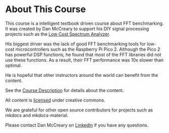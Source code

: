 # About This Course

This course is a intelligent textbook driven course
about FFT benchmarking.  It was created by Dan McCreary
to support his DIY signal processing projects such
as the [Low Cost Spectrum Analyzer](https://dmccreary.github.io/spectrum-analyzer/).

His biggest driver was the lack of good FFT benchmarking tools for low-cost
microcontrollers such as the Raspberry Pi Pico 2.  Although the Pico 2 has
powerful DSP functions, he found that most of the FFT libraries did not
use these functions.  As a result, their FFT performance was 10x slower than optimal.

He is hopeful that other instructors around the world can benefit from the
content.

See the [Course Description](./course-description.md)
for details about the content.

All content is [licensed](license.md) under creative commons.

We are grateful for other open source contributors for projects such as mkdocs and mkdocs-material.

Please contact Dan McCreary on [LinkedIn](https://www.linkedin.com/in/danmccreary/)
if you have any questions.
